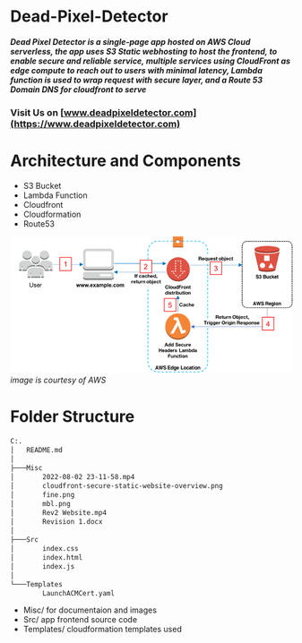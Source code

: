 # Dead-Pixel-Detector

##### Dead Pixel Detector is a single-page app hosted on **AWS Cloud serverless**, the app uses **S3 Static webhosting** to host the frontend, to enable secure and reliable service, multiple services using **CloudFront** as edge compute to reach out to users with minimal latency, **Lambda** function is used to wrap request with secure layer, and a **Route 53** Domain DNS for cloudfront to serve 
#####
#####
#####
### Visit Us on [www.deadpixeldetector.com](https://www.deadpixeldetector.com)
#####
#####
#####

# Architecture and Components
- S3 Bucket
- Lambda Function
- Cloudfront
- Cloudformation
- Route53

![Source: AWS](Misc/cloudfront-secure-static-website-overview.png)
*image is courtesy of AWS*


# Folder Structure
```
C:.
│   README.md
│
├───Misc
│       2022-08-02 23-11-58.mp4
│       cloudfront-secure-static-website-overview.png
│       fine.png
│       mbl.png
│       Rev2 Website.mp4
│       Revision 1.docx
│
├───Src
│       index.css
│       index.html
│       index.js
│
└───Templates
        LaunchACMCert.yaml
```

- Misc/ for documentaion and images
- Src/ app frontend source code
- Templates/ cloudformation templates used

#